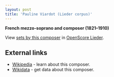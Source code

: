 ```yaml
---
layout: post
title: 'Pauline Viardot (Lieder corpus)'
---
```


__French mezzo-soprano and composer (1821–1910)__

View [sets by this composer] in [OpenScore Lieder].

[sets by this composer]: https://musescore.com/openscore-lieder-corpus/sets?order=title&text=Viardot,+Pauline
[OpenScore Lieder]: https://musescore.com/openscore-lieder-corpus

## External links

- [Wikipedia] - learn about this composer.
- [Wikidata] - get data about this composer.

[Wikipedia]: https://en.wikipedia.org/wiki/Pauline_Viardot
[Wikidata]: https://www.wikidata.org/wiki/Q122998

